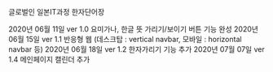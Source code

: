 글로벌인 일본IT과정 한자단어장

2020년 06월 11일 ver 1.0 요미가나, 한글 뜻 가리기/보이기 버튼 기능 완성
2020년 06월 15일 ver 1.1 반응형 웹 (데스크탑 : vertical navbar, 모바일 : horizontal navbar 등)
2020년 06월 18일 ver 1.2 한자가리기 기능 추가
2020년 07월 07일 ver 1.4 메인페이지 캘린더 추가
